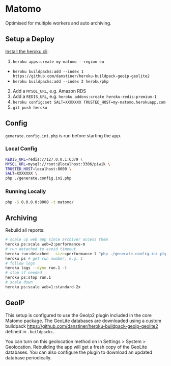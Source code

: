 # Matomo

Optimised for multiple workers and auto archiving.

## Setup a Deploy

[Install the heroku cli](https://devcenter.heroku.com/articles/heroku-cli).

1. `heroku apps:create my-matomo --region eu`
  - `heroku buildpacks:add --index 1 https://github.com/danstiner/heroku-buildpack-geoip-geolite2`
  - `heroku buildpacks:add --index 2 heroku/php`
2. Add a `MYSQL_URL`, e.g. Amazon RDS
3. Add a `REDIS_URL`, e.g. `heroku addons:create heroku-redis:premium-1`
4. `heroku config:set SALT=XXXXXXX TRUSTED_HOST=my-matomo.herokuapp.com`
5. `git push heroku`

## Config

`generate.config.ini.php` is run before starting the app.

### Local Config

```bash
REDIS_URL=redis://127.0.0.1:6379 \
MYSQL_URL=mysql://root:@localhost:3306/piwik \
TRUSTED_HOST=localhost:8000 \
SALT=XXXXXXX \
php ./generate.config.ini.php
```

### Running Locally

```bash
php -S 0.0.0.0:8000 -t matomo/
```

## Archiving

Rebuild all reports:

```bash
# scale up web app since archiver access them
heroku ps:scale web=2:performance-m
# run detached to avoid timeout
heroku run:detached --size=performance-l "php ./generate.config.ini.php && php -d memory_limit=-1 ./console core:archive --url=https://my-matomo.herokuapp.com/ --force-all-websites"
heroku ps # get run number, e.g. 1
# follow logs
heroku logs --dyno run.1 -t
# stop if needed
heroku ps:stop run.1
# scale down
heroku ps:scale web=1:standard-2x
```

## GeoIP

This setup is configured to use the GeoIp2 plugin included in the core Matomo package. The GeoLite databases are downloaded using a custom buildpack https://github.com/danstiner/heroku-buildpack-geoip-geolite2 defined in `.buildpacks`.

You can turn on this geolocation method on in Settings > System > Geolocation. Rebuilding the app will get a fresh copy of the GeoLite databases. You can also configure the plugin to download an updated database periodically.
